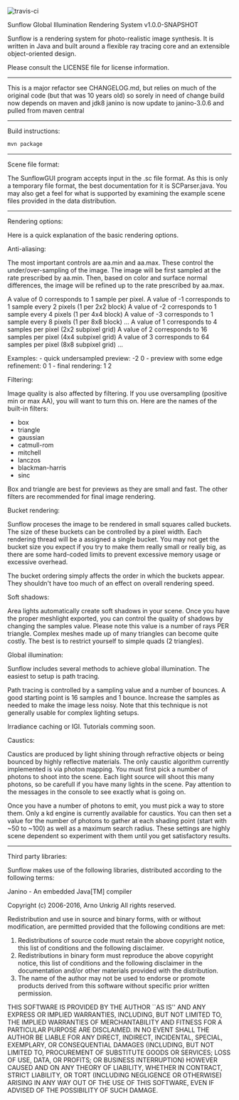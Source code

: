 ![travis-ci](https://travis-ci.org/monkstone/sunflow.svg)


Sunflow Global Illumination Rendering System 
v1.0.0-SNAPSHOT

Sunflow is a rendering system for photo-realistic image synthesis. It is written in Java and built around a flexible ray tracing core and an extensible object-oriented design.

Please consult the LICENSE file for license information.

----------------------------------------------------------------

This is a major refactor see CHANGELOG.md, but relies on much of the original code (but that was 10 years old) so sorely in need of change build now depends on maven and jdk8 janino is now update to janino-3.0.6 and pulled from maven central

----------------------------------------------------------------

Build instructions:

```bash
mvn package
```
----------------------------------------------------------------

Scene file format:

The SunflowGUI program accepts input in the .sc file format. As this is only a temporary file format, the best documentation for it is SCParser.java. You may also get a feel for what is supported by examining the example scene files provided in the data distribution.

----------------------------------------------------------------

Rendering options:

Here is a quick explanation of the basic rendering options.

Anti-aliasing:

The most important controls are aa.min and aa.max. These control the under/over-sampling of the image. The image will be first sampled at the rate prescribed by aa.min. Then, based on color and surface normal differences, the image will be refined up to the rate prescribed by aa.max.

A value of 0 corresponds to 1 sample per pixel.
A value of -1 corresponds to 1 sample every 2 pixels (1 per 2x2 block)
A value of -2 corresponds to 1 sample every 4 pixels (1 per 4x4 block)
A value of -3 corresponds to 1 sample every 8 pixels (1 per 8x8 block)
...
A value of 1 corresponds to 4 samples per pixel (2x2 subpixel grid)
A value of 2 corresponds to 16 samples per pixel (4x4 subpixel grid)
A value of 3 corresponds to 64 samples per pixel (8x8 subpixel grid)
...

Examples:
    - quick undersampled preview:          -2 0
    - preview with some edge refinement:    0 1
    - final rendering:                      1 2

Filtering:

Image quality is also affected by filtering. If you use oversampling (positive min or max AA), you will want to turn this on. Here are the names of the built-in filters:
  * box
  * triangle
  * gaussian
  * catmull-rom
  * mitchell
  * lanczos
  * blackman-harris
  * sinc

Box and triangle are best for previews as they are small and fast. The other filters are recommended for final image rendering.

Bucket rendering:

Sunflow proceses the image to be rendered in small squares called buckets. The size of these buckets can be controlled by a pixel width. Each rendering thread will be a assigned a single bucket. You may not get the bucket size you expect if you try to make them really small or really big, as there are some hard-coded limits to prevent excessive memory usage or excessive overhead.

The bucket ordering simply affects the order in which the buckets appear. They shouldn't have too much of an effect on overall rendering speed.

Soft shadows:

Area lights automatically create soft shadows in your scene. Once you have the proper meshlight exported, you can control the quality of shadows by changing the samples value. Please note this value is a number of rays PER triangle. Complex meshes made up of many triangles can become quite costly. The best is to restrict yourself to simple quads (2 triangles).

Global illumination:

Sunflow includes several methods to achieve global illumination. The easiest to setup is path tracing.

Path tracing is controlled by a sampling value and a number of bounces. A good starting point is 16 samples and 1 bounce. Increase the samples as needed to make the image less noisy. Note that this technique is not generally usable for complex lighting setups.

Irradiance caching or IGI. Tutorials comming soon.

Caustics:

Caustics are produced by light shining through refractive objects or being bounced by highly reflective materials. The only caustic algorithm currently implemented is via photon mapping. You must first pick a number of photons to shoot into the scene. Each light source will shoot this many photons, so be carefull if you have many lights in the scene. Pay attention to the messages in the console to see exactly what is going on.

Once you have a number of photons to emit, you must pick a way to store them. Only a kd engine is currently available for caustics. You can then set a value for the number of photons to gather at each shading point (start with ~50 to ~100) as well as a maximum search radius. These settings are highly scene dependent so experiment with them until you get satisfactory results.

----------------------------------------------------------------

Third party libraries:

Sunflow makes use of the following libraries, distributed according to the following terms:

Janino - An embedded Java[TM] compiler

Copyright (c) 2006-2016, Arno Unkrig
All rights reserved.

Redistribution and use in source and binary forms, with or without modification, are permitted provided that the following conditions are met:

   1. Redistributions of source code must retain the above copyright notice, this list of conditions and the following disclaimer.
   2. Redistributions in binary form must reproduce the above copyright notice, this list of conditions and the following disclaimer in the documentation and/or other materials provided with the distribution.
   3. The name of the author may not be used to endorse or promote products derived from this software without specific prior written permission.

THIS SOFTWARE IS PROVIDED BY THE AUTHOR ``AS IS'' AND ANY EXPRESS OR IMPLIED WARRANTIES, INCLUDING, BUT NOT LIMITED TO, THE IMPLIED WARRANTIES OF MERCHANTABILITY AND FITNESS FOR A PARTICULAR PURPOSE ARE DISCLAIMED. IN NO EVENT SHALL THE AUTHOR BE LIABLE FOR ANY DIRECT, INDIRECT, INCIDENTAL, SPECIAL, EXEMPLARY, OR CONSEQUENTIAL DAMAGES (INCLUDING, BUT NOT LIMITED TO, PROCUREMENT OF SUBSTITUTE GOODS OR SERVICES; LOSS OF USE, DATA, OR PROFITS; OR BUSINESS INTERRUPTION) HOWEVER CAUSED AND ON ANY THEORY OF LIABILITY, WHETHER IN CONTRACT, STRICT LIABILITY, OR TORT (INCLUDING NEGLIGENCE OR OTHERWISE) ARISING IN ANY WAY OUT OF THE USE OF THIS SOFTWARE, EVEN IF ADVISED OF THE POSSIBILITY OF SUCH DAMAGE.
